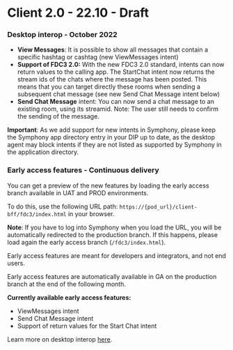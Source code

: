 # Client 2.0 - 22.10 - Draft

### Desktop interop - October 2022

* **View Messages**: It is possible to show all messages that contain a specific hashtag or cashtag (new ViewMessages intent)
* **Support of FDC3 2.0:** With the new FDC3 2.0 standard, intents can now return values to the calling app. The StartChat intent now returns the stream ids of the chats where the message has been posted. This means that you can target directly these rooms when sending a subsequent chat message (see new Send Chat Message intent below)
* **Send Chat Message** intent: You can now send a chat message to an existing room, using its streamid. Note: The user still needs to confirm the sending of the message.

**Important**: As we add support for new intents in Symphony, please keep the Symphony app directory entry in your DIP up to date, as the desktop agent may block intents if they are not listed as supported by Symphony in the application directory.

### Early access features - Continuous delivery

You can get a preview of the new features by loading the early access branch available in UAT and PROD environments.

To do this, use the following URL path: `https://{pod_url}/client-bff/fdc3/index.html` in your browser.

**Note**: If you have to log into Symphony when you load the URL, you will be automatically redirected to the production branch. If this happens, please load again the early access branch (`/fdc3/index.html`).&#x20;

Early access features are meant for developers and integrators, and not end users.

Early access features are automatically available in GA on the production branch at the end of the following month.

**Currently available early access features:**

* ViewMessages intent
* Send Chat Message intent
* Support of return values for the Start Chat intent

Learn more on desktop interop [here](../../../embedded-modules/desktop-interoperability/).

###
